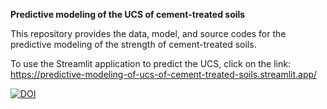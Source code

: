 **Predictive modeling of the UCS of cement-treated soils**

This repository provides the data, model, and source codes for the predictive modeling of the strength of cement-treated soils.

To use the Streamlit application to predict the UCS, click on the link:
https://predictive-modeling-of-ucs-of-cement-treated-soils.streamlit.app/ 

[![DOI](https://zenodo.org/badge/820835371.svg)](https://zenodo.org/doi/10.5281/zenodo.12567931)
